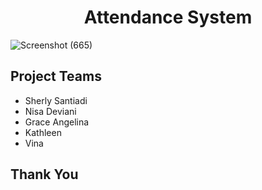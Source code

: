 <h1 align="center">Attendance System</h1>

![Screenshot (665)](https://github.com/sntdshrly/attendance-system/assets/71547739/a4852719-4b18-43fd-abb0-0df3ed9c5347)


## Project Teams

- Sherly Santiadi
- Nisa Deviani
- Grace Angelina 
- Kathleen
- Vina

## Thank You

